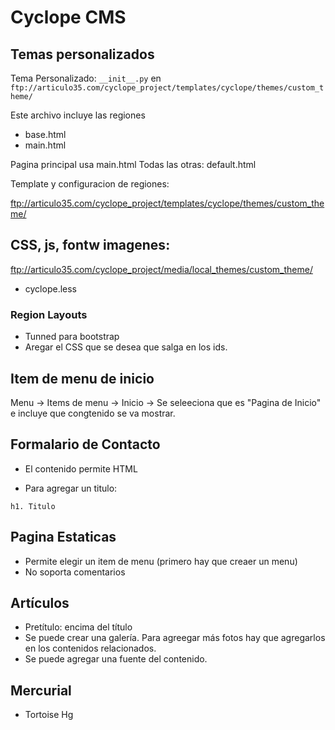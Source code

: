 # Cyclope CMS


## Temas personalizados



Tema Personalizado: `__init__.py` en `ftp://articulo35.com/cyclope_project/templates/cyclope/themes/custom_theme/
`

Este archivo incluye las regiones

- base.html
- main.html


Pagina principal usa main.html
Todas las otras: default.html



Template y configuracion de regiones:

ftp://articulo35.com/cyclope_project/templates/cyclope/themes/custom_theme/




## CSS, js, fontw imagenes:

ftp://articulo35.com/cyclope_project/media/local_themes/custom_theme/

- cyclope.less


### Region Layouts

- Tunned para bootstrap
- Aregar el CSS que se desea que salga en los ids. 


## Item de menu de inicio


Menu -> Items de menu -> Inicio -> Se seleeciona que es "Pagina de Inicio" e incluye que congtenido se va mostrar. 


## Formalario de Contacto

- El contenido permite HTML

- Para agregar un titulo: 
```
h1. Titulo
```

## Pagina Estaticas

- Permite elegir un item de menu (primero hay que creaer un menu)
- No soporta comentarios

## Artículos

- Pretítulo: encima del título
- Se puede crear una galería. Para agreegar más fotos hay que agregarlos en los contenidos relacionados. 
- Se puede agregar una fuente del contenido. 

## Mercurial 

- Tortoise Hg

